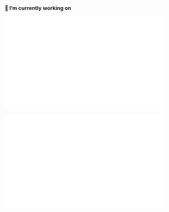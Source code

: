 ### 🔭 I’m currently working on 

![](https://github.com/calvarado2004/stats/blob/master/generated/overview.svg)

![](https://raw.githubusercontent.com/calvarado2004/stats/master/generated/languages.svg)


<!--
**calvarado2004/calvarado2004** is a ✨ _special_ ✨ repository because its `README.md` (this file) appears on your GitHub profile.

Here are some ideas to get you started:

- 🔭 I’m currently working on ...
- 🌱 I’m currently learning ...
- 👯 I’m looking to collaborate on ...
- 🤔 I’m looking for help with ...
- 💬 Ask me about ...
- 📫 How to reach me: ...
- 😄 Pronouns: ...
- ⚡ Fun fact: ...
-->
